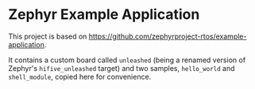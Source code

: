 # Zephyr Example Application

This project is based on https://github.com/zephyrproject-rtos/example-application.

It contains a custom board called ``unleashed`` (being a renamed version of Zephyr's ``hifive_unleashed`` target) and two samples, ``hello_world`` and ``shell_module``, copied here for convenience.
